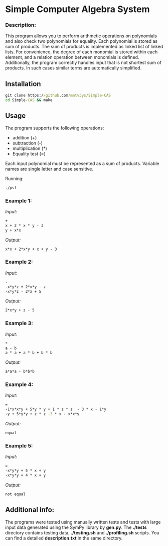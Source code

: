 # Simple Computer Algebra System
### Description:
This program allows you to perform arithmetic operations on polynomials and also check two polynomials for equality. Each polynomial is stored as sum of products.
The sum of products is implemented as linked list of linked lists. For convenience, the degree of each monomial is stored within each element, and a relation operation between monomials is defined.
Additionally, the program correctly handles input that is not shortest sum of products. In such cases similar terms are automatically simplified.

## Installation
```cmd
git clone https://github.com/matv3ys/Simple-CAS
cd Simple-CAS && make
```

## Usage
The program supports the following operations:
- addition (+)
- subtraction (-)
- multiplication (*)
- Equality test (=)

Each input polynomial must be represented as a sum of products. Variable names are single letter and case sensitive.

Running:
```cmd
./psf
```

### Example 1:
*Input:*
```cmd
+
x + 2 * x * y - 3
y + x*x
```
*Output:*
```cmd
x*x + 2*x*y + x + y - 3
```
### Example 2:
*Input:*
```cmd
-
-x*y*z + 2*x*y - z
-x*y*z - 2*z + 5
```
*Output:*
```cmd
2*x*y + z - 5
```
### Example 3:
*Input:*
```cmd
*
a - b
a * a + a * b + b * b
```
*Output:*
```cmd
a*a*a - b*b*b
```
### Example 4:
*Input:*
```cmd
=
-1*x*x*y + 5*y * y + 1 * z * z  - 3 * x - 1*y
-y + 5*y*y + z * z -3 * x - x*x*y
```
*Output:*
```cmd
equal
```
### Example 5:
*Input:*
```cmd
=
-x*y*y + 5 * x + y
-x*y*y + 4 * x + y
```
*Output:*
```cmd
not equal
```
## Additional info:
The programs were tested using manually written tests and tests with large input data generated using the SymPy library by **gen.py**.
The **./tests** directory contains testing data, **./testing.sh** and **./profiling.sh** scripts. You can find a detailed **description.txt** in the same directory.